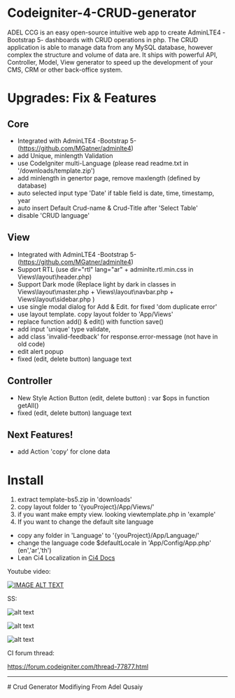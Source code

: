 # Codeigniter-4-CRUD-generator
ADEL CCG is an easy open-source intuitive web app to create AdminLTE4 -Bootstrap 5- dashboards with CRUD operations in php.
The CRUD application is able to manage data from any MySQL database, however complex the structure and volume of data are.
It ships with powerful API, Controller, Model, View generator to speed up the development of your CMS, CRM or other back-office system. 

# Upgrades: Fix & Features
## Core
- Integrated with AdminLTE4 -Bootstrap 5- (https://github.com/MGatner/adminlte4)
- add Unique, minlength Validation 
- use CodeIgniter multi-Language (please read readme.txt in  '/downloads/template.zip')
- add minlength in genertor page, remove maxlength (defined by database)
- auto selected input type 'Date' if table field is date, time, timestamp, year
- auto insert Default Crud-name & Crud-Title after 'Select Table'
- disable 'CRUD language'

## View
- Integrated with AdminLTE4 -Bootstrap 5- (https://github.com/MGatner/adminlte4)
- Support RTL (use  dir="rtl" lang="ar" + adminlte.rtl.min.css in Views\layout\header.php) 
- Support Dark mode (Replace light by dark in classes in Views\layout\master.php + Views\layout\navbar.php + Views\layout\sidebar.php ) 
- use single modal dialog for Add & Edit. for fixed 'dom duplicate error'
- use layout template. copy layout folder to 'App/Views'
- replace function add() & edit() with function save()
- add input 'unique' type validate,
- add class 'invalid-feedback' for response.error-message (not have in old code)
- edit alert popup
- fixed (edit, delete button) language text

## Controller
- New Style Action Button (edit, delete button) : var $ops in function getAll() 
- fixed (edit, delete button) language text

## Next Features!
- add Action 'copy' for clone data

# Install
1. extract template-bs5.zip in 'downloads'
2. copy layout folder to '{youProject}/App/Views/'
3. if you want make empty view. looking viewtemplate.php in 'example'
4. If you want to change the default site language
- copy any folder in 'Language' to '{youProject}/App/Language/'
- change the language code $defaultLocale in 'App/Config/App.php' (en','ar','th')
- Lean Ci4 Localization in [Ci4 Docs](https://codeigniter4.github.io/userguide/outgoing/localization.html)

Youtube video:

[![IMAGE ALT TEXT](https://i.imgur.com/ByT3TEN.png)](https://www.youtube.com/watch?v=Oge6rGn8FpI "ADEL Codeigniter 4 CRUD generator")

SS:

![alt text](https://i.imgur.com/6eQOlV9.png)

![alt text](https://i.imgur.com/Jb3gxs2.png)

![alt text](https://i.imgur.com/ppuMReh.png)

CI forum thread:

https://forum.codeigniter.com/thread-77877.html



---

#   C r u d   G e n e r a t o r   M o d i f i y i n g   F r o m   A d e l   Q u s a i y  
 